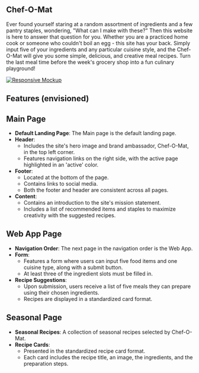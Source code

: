 ## Chef-O-Mat

Ever found yourself staring at a random assortment of ingredients and a few pantry staples, wondering, "What can I make with these?" Then this website is here to answer that question for you. 
Whether you are a practiced home cook or someone who couldn't boil an egg - this site has your back. Simply input five of your ingredients and any particular cuisine style, and the Chef-O-Mat will give you some simple, delicious, and creative meal recipes.
Turn the last meal time before the week's grocery shop into a fun culinary playground!

[![Responsive Mockup](https://ui.dev/amiresponsive?url=https://dutes.github.io/ci_portfolio_one/index.html)](https://ui.dev/amiresponsive?url=https://dutes.github.io/ci_portfolio_one/index.html)

## Features (envisioned)

## Main Page
- **Default Landing Page**: The Main page is the default landing page.
- **Header**:
  - Includes the site's hero image and brand ambassador, Chef-O-Mat, in the top left corner.
  - Features navigation links on the right side, with the active page highlighted in an 'active' color.
- **Footer**:
  - Located at the bottom of the page.
  - Contains links to social media.
  - Both the footer and header are consistent across all pages.
- **Content**:
  - Contains an introduction to the site's mission statement.
  - Includes a list of recommended items and staples to maximize creativity with the suggested recipes.

## Web App Page
- **Navigation Order**: The next page in the navigation order is the Web App.
- **Form**:
  - Features a form where users can input five food items and one cuisine type, along with a submit button.
  - At least three of the ingredient slots must be filled in.
- **Recipe Suggestions**:
  - Upon submission, users receive a list of five meals they can prepare using their chosen ingredients.
  - Recipes are displayed in a standardized card format.

## Seasonal Page
- **Seasonal Recipes**: A collection of seasonal recipes selected by Chef-O-Mat.
- **Recipe Cards**:
  - Presented in the standardized recipe card format.
  - Each card includes the recipe title, an image, the ingredients, and the preparation steps.
